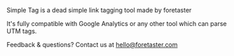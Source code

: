 Simple Tag is a dead simple link tagging tool made by foretaster 

It's fully compatible with Google Analytics or any other tool which can parse UTM tags.

Feedback & questions? Contact us at hello@foretaster.com